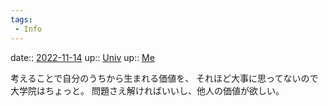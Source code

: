 ```yaml
---
tags:
 - Info
---
```


date:: [2022-11-14](Daily_Note/2022-11-14.md)
up:: [Univ](../Bar/Univ.md)
up:: [Me](../Bar/Novel/Chaos/Me.md)

考えることで自分のうちから生まれる価値を、
それほど大事に思ってないので大学院はちょっと。
問題さえ解ければいいし、他人の価値が欲しい。